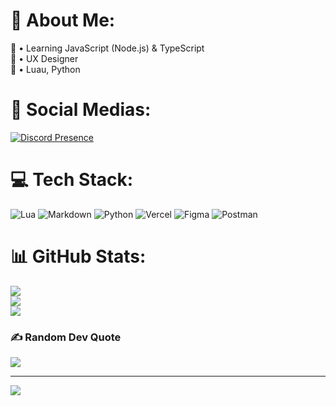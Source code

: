 # 💫 About Me:
📔 • Learning JavaScript (Node.js) & TypeScript<br>📒 • UX Designer<br>🔗 • Luau, Python<br>
# 📶 Social Medias:


[![Discord Presence](https://lanyard.cnrad.dev/api/795745320629567489)](https://discord.com/users/795745320629567489)

# 💻 Tech Stack:
![Lua](https://img.shields.io/badge/lua-%232C2D72.svg?style=for-the-badge&logo=lua&logoColor=white) ![Markdown](https://img.shields.io/badge/markdown-%23000000.svg?style=for-the-badge&logo=markdown&logoColor=white) ![Python](https://img.shields.io/badge/python-3670A0?style=for-the-badge&logo=python&logoColor=ffdd54) ![Vercel](https://img.shields.io/badge/vercel-%23000000.svg?style=for-the-badge&logo=vercel&logoColor=white) 	![Figma](https://img.shields.io/badge/figma-%23F24E1E.svg?style=for-the-badge&logo=figma&logoColor=white) ![Postman](https://img.shields.io/badge/Postman-FF6C37?style=for-the-badge&logo=postman&logoColor=white)
# 📊 GitHub Stats:
![](https://github-readme-stats.vercel.app/api?username=Saturna19-fr&theme=dark&hide_border=false&include_all_commits=true&count_private=true)<br/>
![](https://github-readme-streak-stats.herokuapp.com/?user=Saturna19-fr&theme=dark&hide_border=false)<br/>
![](https://github-readme-stats.vercel.app/api/top-langs/?username=Saturna19-fr&theme=dark&hide_border=false&include_all_commits=true&count_private=true&layout=compact)

### ✍️ Random Dev Quote
![](https://quotes-github-readme.vercel.app/api?type=horizontal&theme=radical)

---
[![](https://visitcount.itsvg.in/api?id=Saturna19-fr&icon=0&color=0)](https://visitcount.itsvg.in)
